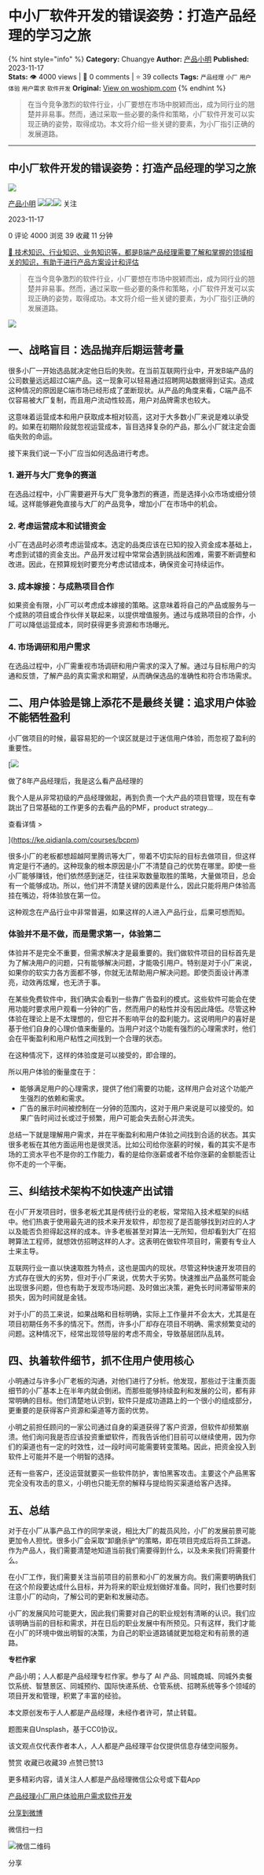 # 中小厂软件开发的错误姿势：打造产品经理的学习之旅
{% hint style="info" %}
**Category:** Chuangye
**Author:** [产品小明](https://www.woshipm.com/u/1144755)
**Published:** 2023-11-17  
**Stats:** 👁️ 4000 views | 💬 0 comments | ⭐ 39 collects
**Tags:** `产品经理` `小厂` `用户体验` `用户需求` `软件开发`
**Original:** [View on woshipm.com](https://www.woshipm.com/chuangye/5930584.html)
{% endhint %}
> 在当今竞争激烈的软件行业，小厂要想在市场中脱颖而出，成为同行业的翘楚并非易事。然而，通过采取一些必要的条件和策略，小厂软件开发可以实现正确的姿势，取得成功。本文将介绍一些关键的要素，为小厂指引正确的发展道路。

---

## 中小厂软件开发的错误姿势：打造产品经理的学习之旅

[![](https://static.woshipm.com/view/woshipm_api_def_20240102150833_8733.png?imageView2/1/w/72/h/72/q/100)](https://www.woshipm.com/u/1144755)

[产品小明](https://www.woshipm.com/u/1144755) ![](https://static.woshipm.com/tag/1121_1@2x.png)![](https://static.woshipm.com/tag/1501_1@2x.png)![](https://static.woshipm.com/tag/2205_1@2x.png) 关注

2023-11-17

0 评论 4000 浏览 39 收藏 11 分钟

[🔗 技术知识、行业知识、业务知识等，都是B端产品经理需要了解和掌握的领域相关的知识，有助于进行产品方案设计和评估](https://ke.qidianla.com/courses/bcpm)

> 在当今竞争激烈的软件行业，小厂要想在市场中脱颖而出，成为同行业的翘楚并非易事。然而，通过采取一些必要的条件和策略，小厂软件开发可以实现正确的姿势，取得成功。本文将介绍一些关键的要素，为小厂指引正确的发展道路。

![](https://image.woshipm.com/2023/04/13/deb05e96-d9df-11ed-8fc2-00163e0b5ff3.jpg)

## 一、战略盲目：选品抛弃后期运营考量

很多小厂一开始选品就决定他日后的失败。在当前互联网行业中，开发B端产品的公司数量远远超过C端产品。这一现象可以轻易通过招聘网站数据得到证实。造成这种情况的原因是C端市场已经形成了垄断现状。从产品的角度来看，C端产品不仅容易被大厂复制，而且用户流动性较高，用户对品牌需求也较大。

这意味着运营成本和用户获取成本相对较高，这对于大多数小厂来说是难以承受的。如果在初期阶段就忽视运营成本，盲目选择复杂的产品，那么小厂就注定会面临失败的命运。

接下来我们说一下小厂应当如何选品进行考虑。

### 1\. 避开与大厂竞争的赛道

在选品过程中，小厂需要避开与大厂竞争激烈的赛道，而是选择小众市场或细分领域。这样能够避免直接与大厂的产品竞争，增加小厂在市场中的机会。

### 2\. 考虑运营成本和试错资金

小厂在选品时必须考虑运营成本。选定的品类应该在已知的投入资金成本基础上，考虑到试错的资金支出。产品开发过程中常常会遇到挑战和困难，需要不断调整和改进。因此，在预算规划时要充分考虑试错成本，确保资金可持续运作。

### 3\. 成本嫁接：与成熟项目合作

如果资金有限，小厂可以考虑成本嫁接的策略。这意味着将自己的产品或服务与一个成熟的项目或合作伙伴关联起来，以提供增值服务。通过与成熟项目的合作，小厂可以降低运营成本，同时获得更多资源和市场曝光。

### 4\. 市场调研和用户需求

在选品过程中，小厂需重视市场调研和用户需求的深入了解。通过与目标用户的沟通和反馈，了解产品的真实需求和期望，从而确保选品的准确性和符合市场需求。

## 二、用户体验是锦上添花不是最终关键：追求用户体验不能牺牲盈利

小厂做项目的时候，最容易犯的一个误区就是过于迷信用户体验，而忽视了盈利的重要性。

[![](https://image.woshipm.com/2023/08/02/bf59b8ba-30e4-11ee-88e7-00163e0b5ff3.png)

做了8年产品经理后，我是这么看产品经理的

我个人是从非常初级的产品经理做起，再到负责一个大产品的项目管理，现在有幸跳出了日常基础的工作更多的去看产品的PMF，product strategy...

查看详情 >

](https://ke.qidianla.com/courses/bcpm)

很多小厂的老板都想超越阿里腾讯等大厂，带着不切实际的目标去做项目，但这样肯定是行不通的。这种现象的根本原因是小厂不清楚自己的优势在哪里。即使一些小厂能够赚钱，他们依然感到迷茫，往往采取数量取胜的策略，大量做项目，总会有一个能够成功。所以，他们并不清楚关键的因素是什么，因此只能将用户体验高挂在嘴边，将体验放在第一位。

这种观念在产品行业中非常普遍，如果这样的人进入产品行业，后果可想而知。

### 体验并不是不做，而是需求第一，体验第二

体验并不是完全不重要，但需求解决才是最重要的。我们做软件项目的目标首先是为了解决用户的问题，只有能够解决问题，才能吸引用户。特别是对于小厂来说，如果你的软实力各方面都不够，你就无法帮助用户解决问题。即使页面设计再漂亮，动效再炫耀，也无济于事。

在某些免费软件中，我们确实会看到一些靠广告盈利的模式。这些软件可能会在使用功能时要求用户观看一分钟的广告，然而用户的粘性并没有因此降低。尽管这种体验在理论上是不太理想的，但它并不影响平台的盈利能力。这说明用户的喜好是基于他们自身的心理价值来衡量的。当用户对这个功能有强烈的心理需求时，他们会在平衡盈利和用户粘性之间找到一个合理的状态。

在这种情况下，这样的体验度是可以接受的，即合理的。

所以用户体验的衡量度在于：

*   能够满足用户的心理需求，提供了他们需要的功能，这样用户会对这个功能产生强烈的依赖和需求。
*   广告的展示时间被控制在一分钟的范围内，这对于用户来说是可以接受的。如果广告时间过长或过于频繁，用户可能会失去耐心并流失。

总结一下就是理解用户需求，并在平衡盈利和用户体验之间找到合适的状态。其实很多老板在其他方面运用也是很灵活。比如公司给你涨薪的时候，看的其实不是市场的工资水平也不是你的工作能力，看的是给你涨薪或者不给你涨薪的金额能否让你不走的一个平衡。

## 三、纠结技术架构不如快速产出试错

在小厂开发项目时，很多老板尤其是传统行业的老板，常常陷入技术框架的纠结中。他们热衷于使用最先进的技术来开发软件，却忽视了是否能够找到对应的人才以及能否负担得起这样的成本。许多老板甚至对算法一无所知，但却看到大厂在招聘算法工程师，就想效仿招聘这样的人才。这表明在做软件项目时，需要有专业人士来主导。

互联网行业一直以快速取胜为特点，这也是国内的现状。尽管这种快速开发项目的方式存在很大的劣势，但对于小厂来说，优势大于劣势。快速推出产品虽然可能会出现很多问题，但也有助于发现市场问题、及时做出决策，避免长时间滞留带来的损失，因为时间就是金钱。

对于小厂的员工来说，如果战略和目标明确，实际上工作量并不会太大，尤其是在项目初期任务不多的情况下。然而，许多小厂却存在项目不明确、需求频繁变动的问题。这种情况下，经常出现领导层的考虑不周全，导致基层团队乱转。

## 四、执着软件细节，抓不住用户使用核心

小明通过与许多小厂老板的沟通，对他们进行了分析。他发现，那些过于注重页面细节的小厂基本上在半年内就会倒闭。而那些能够持续盈利和发展的公司，都有非常明确的目标。他们清楚地认识到，软件只是成功道路上的一个很小的组成部分，更重要的是获得客户资源和渠道等方面的优势。

小明之前担任顾问的一家公司通过自身的渠道获得了客户资源，但软件却频繁崩溃。他们询问我是否应该投资重塑软件，而我告诉他们目前可以继续使用，因为你们的渠道也有一定的时效性，过一段时间可能需要转变策略。因此，把资金投入到软件上可能并不是一个明智的选择。

还有一些客户，还没运营就要买一些软件防护，害怕黑客攻击。主要这个产品黑客完全没有攻击的意义，小明也只能无奈的解释与提给购买渠道给客户选择。

## 五、总结

对于在小厂从事产品工作的同学来说，相比大厂的裁员风险，小厂的发展前景可能更加令人担忧。很多小厂会采取“卸磨杀驴”的策略，即在项目完成后将员工辞退。作为产品人，我们需要清楚地知道当前我们需要得到什么，以及未来我们将需要什么。

在小厂工作，我们需要关注当前项目的前景和小厂的发展方向。我们需要明确我们在这个阶段要达成什么目标，并为将来的职业规划做好准备。同时，我们也要时刻注意小厂的动向，了解公司的更新和发展动态。

小厂的发展风险可能更大，因此我们需要对自己的职业规划有清晰的认识。我们应该明确当前的目标和需求，并在日后的职业发展中有所预见。只有这样，我们才能在小厂的环境中做出明智的决策，为自己的职业道路铺就更加稳定和有前景的道路。

**专栏作家**

产品小明；人人都是产品经理专栏作家。参与了 AI 产品、同城商城、同城外卖餐饮系统、智慧景区、同城预约、国际快递系统、仓管系统、招聘系统等多个领域的项目开发和管理，积累了丰富的经验。

本文原创发布于人人都是产品经理，未经作者许可，禁止转载。

题图来自Unsplash，基于CC0协议。

该文观点仅代表作者本人，人人都是产品经理平台仅提供信息存储空间服务。

赞赏 收藏已收藏39 点赞已赞13

更多精彩内容，请关注人人都是产品经理微信公众号或下载App

[产品经理](https://www.woshipm.com/tag/pmd)[小厂](https://www.woshipm.com/tag/%e5%b0%8f%e5%8e%82)[用户体验](https://www.woshipm.com/tag/ue)[用户需求](https://www.woshipm.com/tag/%e7%94%a8%e6%88%b7%e9%9c%80%e6%b1%82)[软件开发](https://www.woshipm.com/tag/%e8%bd%af%e4%bb%b6%e5%bc%80%e5%8f%91)

[分享到微博](https://service.weibo.com/share/share.php?appkey=2775287854&title=中小厂软件开发的错误姿势：打造产品经理的学习之旅&url=https://www.woshipm.com/chuangye/5930584.html&pic=https://image.woshipm.com/2023/04/13/deb05e96-d9df-11ed-8fc2-00163e0b5ff3.jpg)

微信扫一扫

![微信二维码](https://api.pwmqr.com/qrcode/create/?url=https://www.woshipm.com/chuangye/5930584.html)

分享